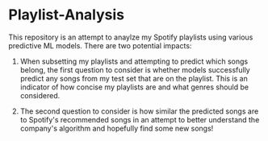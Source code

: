# Playlist-Analysis

This repository is an attempt to anaylze my Spotify playlists using various predictive ML models. There are two potential impacts:

1. When subsetting my playlists and attempting to predict which songs belong, the first question to consider is whether models successfully predict any songs from my test set that are on the playlist. This is an indicator of how concise my playlists are and what genres should be considered.

2. The second question to consider is how similar the predicted songs are to Spotify's recommended songs in an attempt to better understand the company's algorithm and hopefully find some new songs!
